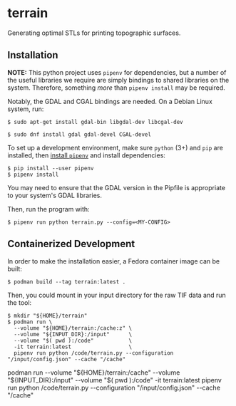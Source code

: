 # terrain
Generating optimal STLs for printing topographic surfaces.

## Installation

**NOTE:** This python project uses `pipenv` for dependencies, but a number of the useful libraries we require are simply bindings
to shared libraries on the system. Therefore, something *more* than `pipenv install` may be required.

Notably, the GDAL and CGAL bindings are needed. On a Debian Linux system, run:
```shell
$ sudo apt-get install gdal-bin libgdal-dev libcgal-dev
```

```shell
$ sudo dnf install gdal gdal-devel CGAL-devel
```

To set up a development environment, make sure `python` (3+) and `pip` are installed, then [install `pipenv`](https://docs.python-guide.org/dev/virtualenvs/) and install dependencies:

```shell
$ pip install --user pipenv 
$ pipenv install
```

You may need to ensure that the GDAL version in the Pipfile is appropriate to your system's GDAL libraries.

Then, run the program with:

```shell
$ pipenv run python terrain.py --config=<MY-CONFIG>
```

## Containerized Development

In order to make the installation easier, a Fedora container image can be built:

```shell
$ podman build --tag terrain:latest .
```

Then, you could mount in your input directory for the raw TIF data and run the tool:

```shell
$ mkdir "${HOME}/terrain"
$ podman run \
  --volume "${HOME}/terrain:/cache:z" \
  --volume "${INPUT_DIR}:/input"      \
  --volume "$( pwd ):/code"           \
  -it terrain:latest                  \
  pipenv run python /code/terrain.py --configuration "/input/config.json" --cache "/cache"
```

podman run --volume "${HOME}/terrain:/cache" --volume "${INPUT_DIR}:/input" --volume "$( pwd ):/code" -it terrain:latest pipenv run python /code/terrain.py --configuration "/input/config.json" --cache "/cache"